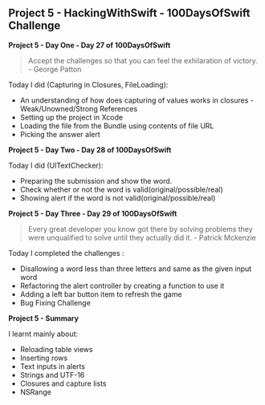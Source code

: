 ## Project 5 - HackingWithSwift - 100DaysOfSwift Challenge

**Project 5 - Day One - Day 27 of 100DaysOfSwift**

>  Accept the challenges so that you can feel the exhilaration of victory. - George Patton

Today I did (Capturing in Closures, FileLoading):

- An understanding of how does capturing of values works in closures - Weak/Unowned/Strong References
- Setting up the project in Xcode
- Loading the file from the Bundle using contents of file URL
- Picking the answer alert

**Project 5 - Day Two - Day 28 of 100DaysOfSwift**

Today I did (UITextChecker):

- Preparing the submission and show the word.
- Check whether or not the word is valid(original/possible/real)
- Showing alert if the word is not valid(original/possible/real)

**Project 5 - Day Three - Day 29 of 100DaysOfSwift**

> Every great developer you know got there by solving problems they were unqualified to solve until they actually did it. - Patrick Mckenzie

Today I completed the challenges :

- Disallowing a word less than three letters and same as the given input word
- Refactoring the alert controller by creating a function to use it
- Adding a left bar button item to refresh the game
- Bug Fixing Challenge

**Project 5 - Summary**

I learnt mainly about:

- Reloading table views
- Inserting rows
- Text inputs in alerts
- Strings and UTF-16
- Closures and capture lists
- NSRange

